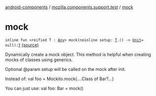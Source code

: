 [android-components](../index.md) / [mozilla.components.support.test](index.md) / [mock](./mock.md)

# mock

`inline fun <reified T : `[`Any`](https://kotlinlang.org/api/latest/jvm/stdlib/kotlin/-any/index.html)`> mock(noinline setup: `[`T`](mock.md#T)`.() -> `[`Unit`](https://kotlinlang.org/api/latest/jvm/stdlib/kotlin/-unit/index.html)` = null): `[`T`](mock.md#T) [(source)](https://github.com/mozilla-mobile/android-components/blob/master/components/support/test/src/main/java/mozilla/components/support/test/Mock.kt#L22)

Dynamically create a mock object. This method is helpful when creating mocks of classes
using generics.

Optional @param setup will be called on the mock after init.

Instead of:
val foo = Mockito.mock(....Class of Bar?...)

You can just use:
val foo: Bar = mock()

